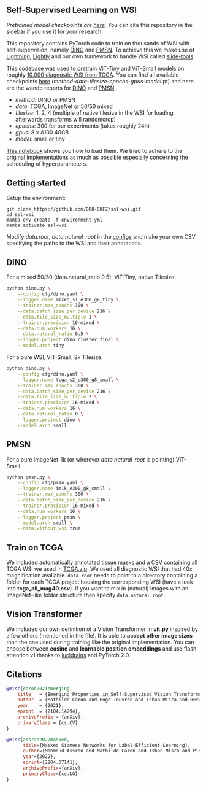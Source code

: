 Self-Supervised Learning on WSI
-------------------------------

*Pretrained model checkpoints are [here](https://drive.google.com/drive/folders/1awqa9uNAtBFqfsdRMT4vB5TCG6QqrJKL?usp=sharing).* You can cite this repository in the sidebar if you use it for your research.

This repository contains PyTorch code to train on thousands of WSI with self-supervision, namely [DINO](https://arxiv.org/abs/2104.14294) and [PMSN](https://arxiv.org/abs/2210.07277). To achieve this we make use of [Lightning](https://github.com/Lightning-AI/pytorch-lightning), [Lightly](https://github.com/lightly-ai/lightly) and our own framework to handle WSI called [slide-tools](https://github.com/DBO-DKFZ/slide_tools).

This codebase was used to pretrain ViT-Tiny and ViT-Small models on roughly [10.000 diagnostic WSI from TCGA](https://portal.gdc.cancer.gov/repository?filters=%7B%22op%22%3A%22and%22%2C%22content%22%3A%5B%7B%22op%22%3A%22in%22%2C%22content%22%3A%7B%22field%22%3A%22files.data_format%22%2C%22value%22%3A%5B%22svs%22%5D%7D%7D%2C%7B%22op%22%3A%22in%22%2C%22content%22%3A%7B%22field%22%3A%22files.experimental_strategy%22%2C%22value%22%3A%5B%22Diagnostic%20Slide%22%5D%7D%7D%5D%7D). You can find all available checkpoints [here](https://drive.google.com/drive/folders/1awqa9uNAtBFqfsdRMT4vB5TCG6QqrJKL?usp=sharing) (*method*-*data*-*tilesize*-*epochs*-*gpus*-*model*.pt) and here are the wandb reports for [DINO](https://api.wandb.ai/links/luzuku/ttqzvske) and [PMSN](https://api.wandb.ai/links/luzuku/d0yjqdv7).

 - *method*: DINO or PMSN
 - *data*: TCGA, ImageNet or 50/50 mixed
 - *tilesize*: 1, 2, 4 (multiple of native tilesize in the WSI for loading, afterwards transforms will randomcrop)
 - *epochs*: 300 for our experiments (takes roughly 24h)
 - *gpus*: 8 x A100 40GB
 - *model*: small or tiny

[This notebook](etc/export_model_from_ckpt.ipynb) shows you how to load them. We tried to adhere to the original implementations as much as possible especially concerning the scheduling of hyperparameters.

Getting started
---------------
Setup the environment:
```
git clone https://github.com/DBO-DKFZ/ssl-wsi.git
cd ssl-wsi
mamba env create -f environment.yml
mamba activate ssl-wsi
```

Modify *data.root*, *data.natural_root* in the [configs](cfg) and make your own CSV specifying the paths to the WSI and their annotations.

DINO
----
For a mixed 50/50 (data.natural_ratio 0.5), ViT-Tiny, native Tilesize:
```bash
python dino.py \
    --config cfg/dino.yaml \
    --logger.name mixed_s1_e300_g8_tiny \
    --trainer.max_epochs 300 \
    --data.batch_size_per_device 216 \
    --data.tile_size_multiple 1 \
    --trainer.precision 16-mixed \
    --data.num_workers 16 \
    --data.natural_ratio 0.5 \
    --logger.project dino_cluster_final \
    --model.arch tiny
```

For a pure WSI, ViT-Small, 2x Tilesize:
```bash
python dino.py \
    --config cfg/dino.yaml \
    --logger.name tcga_s2_e300_g8_small \
    --trainer.max_epochs 300 \
    --data.batch_size_per_device 216 \
    --data.tile_size_multiple 2 \
    --trainer.precision 16-mixed \
    --data.num_workers 16 \
    --data.natural_ratio 0 \
    --logger.project dino \
    --model.arch small
```

PMSN
----

For a pure ImageNet-1k (or wherever *data.natural_root* is pointing) ViT-Small: 
```bash
python pmsn.py \
    --config cfg/pmsn.yaml \
    --logger.name im1k_e300_g8_small \
    --trainer.max_epochs 300 \
    --data.batch_size_per_device 216 \
    --trainer.precision 16-mixed \
    --data.num_workers 16 \
    --logger.project pmsn \
    --model.arch small \
    --data.without_wsi true
```

Train on TCGA
-------------
We included automatically annotated tissue masks and a CSV containing all TCGA WSI we used in [TCGA.zip](etc/TCGA.zip). We used all diagnostic WSI that had 40x magnification available. `data.root` needs to point to a directory containing a folder for each TCGA project housing the corresponding WSI (have a look into **tcga_all_mag40.csv**). If you want to mix in (natural) images with an ImageNet-like folder structure then specify `data.natural_root`.

Vision Transformer
------------------
We included our own definition of a Vision Transformer in **vit.py** inspired by a few others (mentioned in the file). It is able to **accept other image sizes** than the one used during training like the original implementation. You can choose between **cosine** and **learnable position embeddings** and use flash attention v1 thanks to [lucidrains](https://github.com/lucidrains/vit-pytorch) and PyTorch 2.0.

Citations
---------
```bibtex
@misc{caron2021emerging,
    title   = {Emerging Properties in Self-Supervised Vision Transformers},
    author  = {Mathilde Caron and Hugo Touvron and Ishan Misra and Hervé Jégou and Julien Mairal and Piotr Bojanowski and Armand Joulin},
    year    = {2021},
    eprint  = {2104.14294},
    archivePrefix = {arXiv},
    primaryClass = {cs.CV}
}
```
```bibtex
@misc{assran2022masked,
      title={Masked Siamese Networks for Label-Efficient Learning}, 
      author={Mahmoud Assran and Mathilde Caron and Ishan Misra and Piotr Bojanowski and Florian Bordes and Pascal Vincent and Armand Joulin and Michael Rabbat and Nicolas Ballas},
      year={2022},
      eprint={2204.07141},
      archivePrefix={arXiv},
      primaryClass={cs.LG}
}
```
